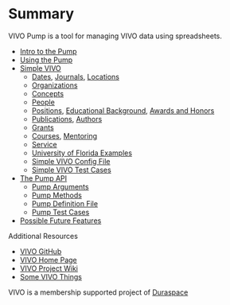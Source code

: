 # Summary

VIVO Pump is a tool for managing VIVO data using spreadsheets.

* [Intro to the Pump](Home.md)
* [Using the Pump](Using-the-Pump.md)
* [Simple VIVO](Simple-VIVO.md)
    * [Dates](Dates.md), [Journals](Journals.md), [Locations](Locations.md)
    * [Organizations](organizations)
    * [Concepts](concepts)
    * [People](people)
    * [Positions](positions), 
    [Educational Background](educational-background), 
    [Awards and Honors](awards-and-honors)
    * [Publications](publications), 
    [Authors](authors)
    * [Grants](grants)
    * [Courses](courses), 
    [Mentoring](mentoring)
    * [Service](service)
    * [University of Florida Examples](university-of-florida-examples)
    * [Simple VIVO Config File](simple-vivo-config-file)
    * [Simple VIVO Test Cases](simple-vivo-test-cases)
* [The Pump API](the-pump-api)
    * [Pump Arguments](pump-arguments)
    * [Pump Methods](pump-methods)
    * [Pump Definition File](the-pump-definition-file)
    * [Pump Test Cases](pump-test-cases)
* [Possible Future Features](possible-future-features)

Additional Resources

* [VIVO GitHub](https://github.com/vivo-project)
* [VIVO Home Page](http://vivoweb.org)
* [VIVO Project Wiki](https://wiki.duraspace.org/display/VIVO/VIVO)
* [Some VIVO Things](https://mconlon17.github.io/)

VIVO is a membership supported project of [Duraspace](http://duraspace.org)


